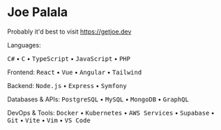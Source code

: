 # Joe Palala

Probably it'd best to visit https://getjoe.dev

Languages:

<tt>C#</tt> • <tt>C</tt> • <tt>TypeScript</tt> • <tt>JavaScript</tt> • <tt>PHP</tt>

Frontend:
<tt>React</tt> • <tt>Vue</tt> • <tt>Angular</tt> • <tt>Tailwind</tt>

Backend:
<tt>Node.js</tt> • <tt>Express</tt>  • <tt>Symfony</tt>

Databases & APIs:
<tt>PostgreSQL</tt> • <tt>MySQL</tt> • <tt>MongoDB</tt> • <tt>GraphQL</tt>

DevOps & Tools:
<tt>Docker</tt> • <tt>Kubernetes</tt> • <tt>AWS Services</tt> • <tt>Supabase</tt> • <tt>Git</tt> • <tt>Vite</tt> • <tt>Vim</tt> • <tt>VS Code</tt>
